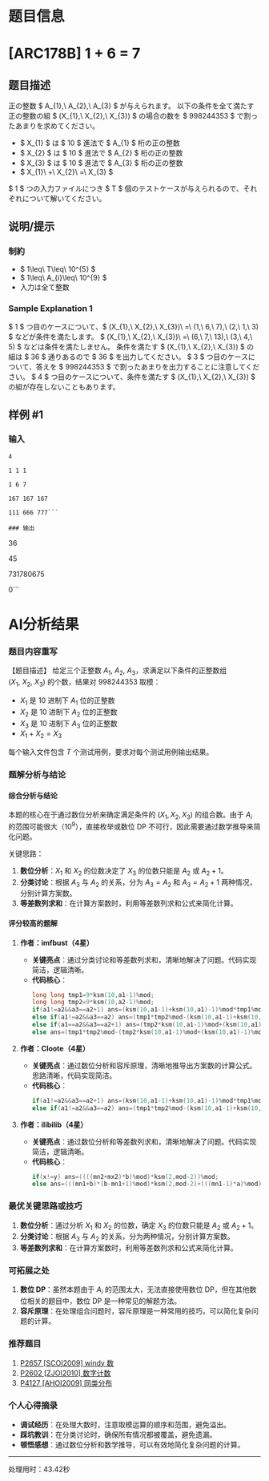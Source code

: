 # 题目信息

# [ARC178B] 1 + 6 = 7

## 题目描述

[problemUrl]: https://atcoder.jp/contests/arc178/tasks/arc178_b

正の整数 $ A_{1},\ A_{2},\ A_{3} $ が与えられます。 以下の条件を全て満たす正の整数の組 $ (X_{1},\ X_{2},\ X_{3}) $ の場合の数を $ 998244353 $ で割ったあまりを求めてください。

- $ X_{1} $ は $ 10 $ 進法で $ A_{1} $ 桁の正の整数
- $ X_{2} $ は $ 10 $ 進法で $ A_{2} $ 桁の正の整数
- $ X_{3} $ は $ 10 $ 進法で $ A_{3} $ 桁の正の整数
- $ X_{1}\ +\ X_{2}\ =\ X_{3} $
 
$ 1 $ つの入力ファイルにつき $ T $ 個のテストケースが与えられるので、それぞれについて解いてください。

## 说明/提示

### 制約

- $ 1\leq\ T\leq\ 10^{5} $
- $ 1\leq\ A_{i}\leq\ 10^{9} $
- 入力は全て整数
 
### Sample Explanation 1

$ 1 $ つ目のケースについて、$ (X_{1},\ X_{2},\ X_{3})\ =\ (1,\ 6,\ 7),\ (2,\ 1,\ 3) $ などが条件を満たします。 $ (X_{1},\ X_{2},\ X_{3})\ =\ (6,\ 7,\ 13),\ (3,\ 4,\ 5) $ などは条件を満たしません。 条件を満たす $ (X_{1},\ X_{2},\ X_{3}) $ の組は $ 36 $ 通りあるので $ 36 $ を出力してください。 $ 3 $ つ目のケースについて、答えを $ 998244353 $ で割ったあまりを出力することに注意してください。 $ 4 $ つ目のケースについて、条件を満たす $ (X_{1},\ X_{2},\ X_{3}) $ の組が存在しないこともあります。

## 样例 #1

### 输入

```
4

1 1 1

1 6 7

167 167 167

111 666 777```

### 输出

```
36

45

731780675

0```

# AI分析结果

### 题目内容重写
【题目描述】
给定三个正整数 $A_{1},\ A_{2},\ A_{3}$，求满足以下条件的正整数组 $(X_{1},\ X_{2},\ X_{3})$ 的个数，结果对 $998244353$ 取模：

- $X_{1}$ 是 $10$ 进制下 $A_{1}$ 位的正整数
- $X_{2}$ 是 $10$ 进制下 $A_{2}$ 位的正整数
- $X_{3}$ 是 $10$ 进制下 $A_{3}$ 位的正整数
- $X_{1} + X_{2} = X_{3}$

每个输入文件包含 $T$ 个测试用例，要求对每个测试用例输出结果。

### 题解分析与结论
#### 综合分析与结论
本题的核心在于通过数位分析来确定满足条件的 $(X_1, X_2, X_3)$ 的组合数。由于 $A_i$ 的范围可能很大（$10^9$），直接枚举或数位 DP 不可行，因此需要通过数学推导来简化问题。

关键思路：
1. **数位分析**：$X_1$ 和 $X_2$ 的位数决定了 $X_3$ 的位数只能是 $A_2$ 或 $A_2+1$。
2. **分类讨论**：根据 $A_3$ 与 $A_2$ 的关系，分为 $A_3 = A_2$ 和 $A_3 = A_2 + 1$ 两种情况，分别计算方案数。
3. **等差数列求和**：在计算方案数时，利用等差数列求和公式来简化计算。

#### 评分较高的题解
1. **作者：imfbust（4星）**
   - **关键亮点**：通过分类讨论和等差数列求和，清晰地解决了问题。代码实现简洁，逻辑清晰。
   - **代码核心**：
     ```cpp
     long long tmp1=9*ksm(10,a1-1)%mod;
     long long tmp2=9*ksm(10,a2-1)%mod;
     if(a1!=a2&&a3==a2+1) ans=(ksm(10,a1-1)+ksm(10,a1)-1)%mod*tmp1%mod*niyuan%mod;
     else if(a1!=a2&&a3==a2) ans=(tmp1*tmp2%mod-(ksm(10,a1-1)+ksm(10,a1)-1)%mod*tmp1%mod*niyuan%mod+mod)%mod;
     else if(a1==a2&&a3==a2+1) ans=(tmp2*ksm(10,a1-1)%mod+(ksm(10,a1)-1)%mod*8%mod*ksm(10,a1-1)%mod*niyuan%mod)%mod;
     else ans=(tmp1*tmp2%mod-(tmp2*ksm(10,a1-1)%mod+(ksm(10,a1)-1)%mod*8%mod*ksm(10,a1-1)%mod*niyuan%mod)%mod+mod)%mod;
     ```

2. **作者：Cloote（4星）**
   - **关键亮点**：通过数位分析和容斥原理，清晰地推导出方案数的计算公式。思路清晰，代码实现简洁。
   - **代码核心**：
     ```cpp
     if(a1!=a2&&a3==a2+1) ans=(ksm(10,a1-1)+ksm(10,a1)-1)%mod*tmp1%mod*niyuan%mod;
     else if(a1!=a2&&a3==a2) ans=(tmp1*tmp2%mod-(ksm(10,a1-1)+ksm(10,a1)-1)%mod*tmp1%mod*niyuan%mod+mod)%mod;
     ```

3. **作者：ilibilib（4星）**
   - **关键亮点**：通过数位分析和等差数列求和，清晰地解决了问题。代码实现简洁，逻辑清晰。
   - **代码核心**：
     ```cpp
     if(x!=y) ans=((((mn2+mx2)*b)%mod)*ksm(2,mod-2))%mod;
     else ans=(((mn1+b)*(b-mn1+1)%mod)*ksm(2,mod-2)+(((mn1-1)*a)%mod))%mod;
     ```

### 最优关键思路或技巧
1. **数位分析**：通过分析 $X_1$ 和 $X_2$ 的位数，确定 $X_3$ 的位数只能是 $A_2$ 或 $A_2+1$。
2. **分类讨论**：根据 $A_3$ 与 $A_2$ 的关系，分为两种情况，分别计算方案数。
3. **等差数列求和**：在计算方案数时，利用等差数列求和公式来简化计算。

### 可拓展之处
1. **数位 DP**：虽然本题由于 $A_i$ 的范围太大，无法直接使用数位 DP，但在其他数位相关的题目中，数位 DP 是一种常见的解题方法。
2. **容斥原理**：在处理组合问题时，容斥原理是一种常用的技巧，可以简化复杂问题的计算。

### 推荐题目
1. [P2657 [SCOI2009] windy 数](https://www.luogu.com.cn/problem/P2657)
2. [P2602 [ZJOI2010] 数字计数](https://www.luogu.com.cn/problem/P2602)
3. [P4127 [AHOI2009] 同类分布](https://www.luogu.com.cn/problem/P4127)

### 个人心得摘录
- **调试经历**：在处理大数时，注意取模运算的顺序和范围，避免溢出。
- **踩坑教训**：在分类讨论时，确保所有情况都被覆盖，避免遗漏。
- **顿悟感想**：通过数位分析和数学推导，可以有效地简化复杂问题的计算。

---
处理用时：43.42秒